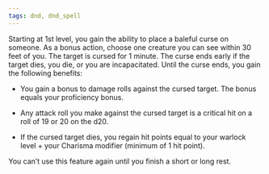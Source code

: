 ```yaml
---
tags: dnd, dnd_spell
---
```

Starting at 1st level, you gain the ability to place a baleful curse on someone. As a bonus action, choose one creature you can see within 30 feet of you. The target is cursed for 1 minute. The curse ends early if the target dies, you die, or you are incapacitated. Until the curse ends, you gain the following benefits:

-   You gain a bonus to damage rolls against the cursed target. The bonus equals your proficiency bonus.

-   Any attack roll you make against the cursed target is a critical hit on a roll of 19 or 20 on the d20.

-   If the cursed target dies, you regain hit points equal to your warlock level + your Charisma modifier (minimum of 1 hit point).

You can’t use this feature again until you finish a short or long rest.